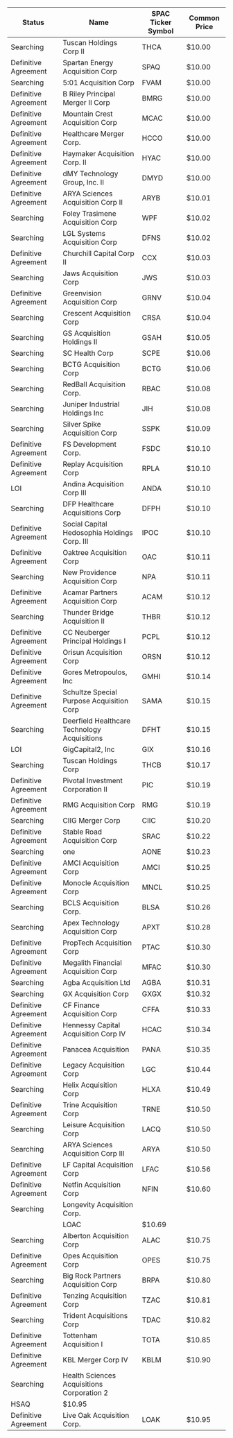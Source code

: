 Status               | Name                                         | SPAC Ticker Symbol | Common Price 
-------------------- | -------------------------------------------- | ------------------ | -------------
Searching            | Tuscan Holdings Corp II                      | THCA               | $10.00       
Definitive Agreement | Spartan Energy Acquisition Corp              | SPAQ               | $10.00       
Searching            | 5:01 Acquisition Corp                        | FVAM               | $10.00       
Definitive Agreement | B Riley Principal Merger II Corp             | BMRG               | $10.00       
Definitive Agreement | Mountain Crest Acquisition Corp              | MCAC               | $10.00       
Definitive Agreement | Healthcare Merger Corp.                      | HCCO               | $10.00       
Definitive Agreement | Haymaker Acquisition Corp. II                | HYAC               | $10.00       
Definitive Agreement | dMY Technology Group, Inc. II                | DMYD               | $10.00       
Definitive Agreement | ARYA Sciences Acquisition Corp II            | ARYB               | $10.01       
Searching            | Foley Trasimene Acquisition Corp             | WPF                | $10.02       
Searching            | LGL Systems Acquisition Corp                 | DFNS               | $10.02       
Definitive Agreement | Churchill Capital Corp II                    | CCX                | $10.03       
Searching            | Jaws Acquisition Corp                        | JWS                | $10.03       
Definitive Agreement | Greenvision Acquisition Corp                 | GRNV               | $10.04       
Searching            | Crescent Acquisition Corp                    | CRSA               | $10.04       
Searching            | GS Acquisition Holdings II                   | GSAH               | $10.05       
Searching            | SC Health Corp                               | SCPE               | $10.06       
Searching            | BCTG Acquisition Corp                        | BCTG               | $10.06       
Searching            | RedBall Acquisition Corp.                    | RBAC               | $10.08       
Searching            | Juniper Industrial Holdings Inc              | JIH                | $10.08       
Searching            | Silver Spike Acquisition Corp                | SSPK               | $10.09       
Definitive Agreement | FS Development Corp.                         | FSDC               | $10.10       
Definitive Agreement | Replay Acquisition Corp                      | RPLA               | $10.10       
LOI                  | Andina Acquisition Corp III                  | ANDA               | $10.10       
Searching            | DFP Healthcare Acquisitions Corp             | DFPH               | $10.10       
Definitive Agreement | Social Capital Hedosophia Holdings Corp. III | IPOC               | $10.10       
Definitive Agreement | Oaktree Acquisition Corp                     | OAC                | $10.11       
Searching            | New Providence Acquisition Corp              | NPA                | $10.11       
Definitive Agreement | Acamar Partners Acquisition Corp             | ACAM               | $10.12       
Searching            | Thunder Bridge Acquisition II                | THBR               | $10.12       
Definitive Agreement | CC Neuberger Principal Holdings I            | PCPL               | $10.12       
Definitive Agreement | Orisun Acquisition Corp                      | ORSN               | $10.12       
Definitive Agreement | Gores Metropoulos, Inc                       | GMHI               | $10.14       
Definitive Agreement | Schultze Special Purpose Acquisition Corp    | SAMA               | $10.15       
Searching            | Deerfield Healthcare Technology Acquisitions | DFHT               | $10.15       
LOI                  | GigCapital2, Inc                             | GIX                | $10.16       
Searching            | Tuscan Holdings Corp                         | THCB               | $10.17       
Definitive Agreement | Pivotal Investment Corporation II            | PIC                | $10.19       
Definitive Agreement | RMG Acquisition Corp                         | RMG                | $10.19       
Searching            | CIIG Merger Corp                             | CIIC               | $10.20       
Definitive Agreement | Stable Road Acquisition Corp                 | SRAC               | $10.22       
Searching            | one                                          | AONE               | $10.23       
Definitive Agreement | AMCI Acquisition Corp                        | AMCI               | $10.25       
Definitive Agreement | Monocle Acquisition Corp                     | MNCL               | $10.25       
Searching            | BCLS Acquisition Corp.                       | BLSA               | $10.26       
Searching            | Apex Technology Acquisition Corp             | APXT               | $10.28       
Definitive Agreement | PropTech Acquisition Corp                    | PTAC               | $10.30       
Definitive Agreement | Megalith Financial Acquisition Corp          | MFAC               | $10.30       
Searching            | Agba Acquisition Ltd                         | AGBA               | $10.31       
Searching            | GX Acquisition Corp                          | GXGX               | $10.32       
Definitive Agreement | CF Finance Acquisition Corp                  | CFFA               | $10.33       
Definitive Agreement | Hennessy Capital Acquisition Corp IV         | HCAC               | $10.34       
Definitive Agreement | Panacea Acquisition                          | PANA               | $10.35       
Definitive Agreement | Legacy Acquisition Corp                      | LGC                | $10.44       
Searching            | Helix Acquisition Corp                       | HLXA               | $10.49       
Definitive Agreement | Trine Acquisition Corp                       | TRNE               | $10.50       
Searching            | Leisure Acquisition Corp                     | LACQ               | $10.50       
Searching            | ARYA Sciences Acquisition Corp III           | ARYA               | $10.50       
Definitive Agreement | LF Capital Acquisition Corp                  | LFAC               | $10.56       
Definitive Agreement | Netfin Acquisition Corp                      | NFIN               | $10.60       
Searching            | Longevity Acquisition Corp.
                 | LOAC               | $10.69       
Searching            | Alberton Acquisition Corp                    | ALAC               | $10.75       
Definitive Agreement | Opes Acquisition Corp                        | OPES               | $10.75       
Searching            | Big Rock Partners Acquisition Corp           | BRPA               | $10.80       
Definitive Agreement | Tenzing Acquisition Corp                     | TZAC               | $10.81       
Searching            | Trident Acquisitions Corp                    | TDAC               | $10.82       
Definitive Agreement | Tottenham Acquisition I                      | TOTA               | $10.85       
Definitive Agreement | KBL Merger Corp IV                           | KBLM               | $10.90       
Searching            | Health Sciences Acquisitions Corporation 2
  | HSAQ               | $10.95       
Definitive Agreement | Live Oak Acquisition Corp.                   | LOAK               | $10.95       
